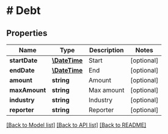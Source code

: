 # # Debt

## Properties

Name | Type | Description | Notes
------------ | ------------- | ------------- | -------------
**startDate** | [**\DateTime**](\DateTime.md) | Start | [optional] 
**endDate** | [**\DateTime**](\DateTime.md) | End | [optional] 
**amount** | **string** | Amount | [optional] 
**maxAmount** | **string** | Max amount | [optional] 
**industry** | **string** | Industry | [optional] 
**reporter** | **string** | Reporter | [optional] 

[[Back to Model list]](../../README.md#documentation-for-models) [[Back to API list]](../../README.md#documentation-for-api-endpoints) [[Back to README]](../../README.md)


